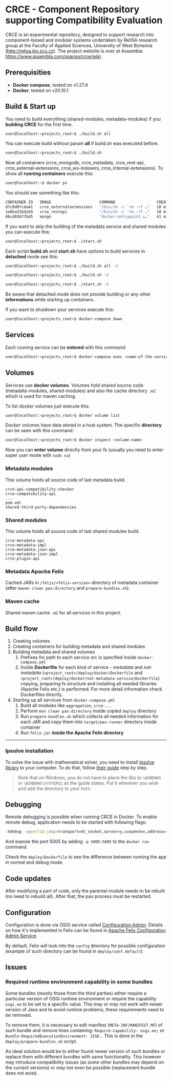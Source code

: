 # CRCE - Component Repository supporting Compatibility Evaluation

CRCE is an experimental repository, designed to support research into component-based and modular systems undertaken by ReliSA research group at the Faculty of Applied Sciences, University of West Bohemia (http://relisa.kiv.zcu.cz).  The project website is over at Assembla: https://www.assembla.com/spaces/crce/wiki .

## Prerequisities

- **Docker compose**, tested on v1.27.4
- **Docker**, tested on v20.10.1

## Build & Start up

You need to build everything (shared-modules, metadata-modules) if you **building CRCE** for the first time.


```zsh
user@localhost:<projects_root>$ ./build.sh all
```

You can execute build without param **all** if build.sh was executed before.

```zsh
user@localhost:<projects_root>$ ./build.sh
```

Now all containers (crce_mongodb, crce_metadata, crce_rest-api, crce_external-extensions, crce_ws-indexers, crce_internal-extensions). To show all **running containers** execute this:

```zsh
user@localhost:~$ docker ps
```

You should see something like this:

```zsh
CONTAINER ID   IMAGE                     COMMAND                  CREATED          STATUS         PORTS                                  NAMES
d7c0d0fcda41   crce_externalextensions   "/bin/sh -c 'rm -rf …"   18 minutes ago   Up 6 minutes   0.0.0.0:8080->8080/tcp                 crce_external-extensions
1e8ba316da50   crce_restapi              "/bin/sh -c 'rm -rf …"   18 minutes ago   Up 6 minutes   0.0.0.0:8082->8080/tcp                 crce_rest-api
06cd03b77bd5   mongo                     "docker-entrypoint.s…"   41 minutes ago   Up 6 minutes   0.0.0.0:27017-27019->27017-27019/tcp   crce_mongodb

```

If you want to skip the building of the metadata service and shared modules you can execute this:

```zsh
user@localhost:<projects_root>$ ./start.sh
```

Each script **build.sh** and **start.sh** have options to build services in **detached** mode see this:

```zsh
user@localhost:<projects_root>$ ./build.sh all -d

user@localhost:<projects_root>$ ./build.sh -d

user@localhost:<projects_root>$ ./start.sh -d
```
Be aware that detached mode does not provide building or any other **informations** while starting up containers.

If you want to shutdown your services execute this:

```zsh
user@localhost:<projects_root>$ docker-compose down
```

## Services

Each running service can be **entered** with this command:

```zsh
user@localhost:<projects_root>$ docker-compose exec <name-of-the-service-from-docker-compose.yml> <command (bash)>
```
## Volumes

Services use **docker volumes**. Volumes hold shared source code (metadata-modules, shared-modules) and also the cache directory `.m2` which is used for maven caching.

To list docker volumes just execute this:

```zsh
user@localhost:<projects_root>$ docker volume list
```

Docker volumes have data stored in a host system. The specific **directory** can be seen with this command:

```zsh
user@localhost:<projects_root>$ docker inspect <volume-name>
```

Now you can **enter volume** directly from your fs (usually you need to enter super user mode with `sudo su`)

### Metadata modules

This volume holds all source code of last metadata build.

```
crce-api-compatibility-checker
crce-compatibility-api
...
pom.xml
shared-third-party-dependencies
```

### Shared modules

This volume holds all source code of last shared modules build.

```
crce-metadata-api
crce-metadata-impl
crce-metadata-json-api
crce-metadata-json-impl
crce-plugin-api
```

### Metadata Apache Felix

Cached JARs in `/felix/<felix-version>` directory of metadata container (after `maven clean pax:directory` and `prepare-bundles.sh`).

### Maven cache

Shared maven cache `.m2` for all services in this project.

## Build flow

1. Creating volumes
2. Creating containers for building metadata and shared modules
3. Building metadata and shared volumes
   1. Prefixes for path to each service src is specified inside `docker-compose.yml`
   2. Inside **Dockerfile** for each kind of service - *metadata* and *not-metadata* (`<project_root>/deploy/docker/Dockerfile` and `<project_root>/deploy/docker/not-metadata-service/Dockerfile`) copying, preparing fs structure and installing all needed libraries (Apache Felix etc.) is performed. For more detail information check Dockerfiles directly.
4. Starting up all services from `docker-compose.yml`
   1. Build all modules like `aggregation`, `crce-...`
   2. Perform `mvn clean pax:directory` inside copied `deploy` directory
   3. Run `prepare-bundles.sh` which collects all needed information for each JAR and copy them into `target/pax-runner` directory inside container
   4. Run `felix.jar` **inside the Apache Felix directory**  

<hr>

### lpsolve installation

To solve the issue with mathematical solver, you need to install [lpsolve library](https://sourceforge.net/projects/lpsolve/) to your computer. To do that, follow [their guide](http://lpsolve.sourceforge.net/5.5/Java/README.html#install) step by step.

> Note that on Windows, you do not have to place the libs to `\WINDOWS` or `\WINDOWS\SYSTEM32` as the guide states. Put it wherever you wish and add the directory to your `Path`.

## Debugging

Remote debugging is possible when running CRCE in Docker. To enable remote debug, application needs to be started with following flags:

```bash
-Xdebug -agentlib:jdwp=transport=dt_socket,server=y,suspend=n,address=*:5005
```

And expose the port 5005 by adding `-p 5005:5005` to the `docker run` command.

Check the `deploy/Dockerfile` to see the difference between running the app in normal and debug mode.

## Code updates

After modifying a part of code, only the parental module needs to be rebuilt (no need to rebuild all). After that, the pax process must be restarted.

## Configuration

Configuration is done via OSGI service called [Configuration Admin](https://osgi.org/specification/osgi.cmpn/7.0.0/service.cm.html). 
Details on how it's implemented in Felix can be found in  [Apache Felix Configuration Admin Service](https://felix.apache.org/documentation/subprojects/apache-felix-config-admin.html).

By default, Felix will look into the `config` directory for possible configuration (example of such directory can be found in `deploy/conf.default`)


## Issues

### Required runtime environment capability in some bundles

Some bundles (mostly those from the third parties) either require a particular version of OSGi runtime environment or require the capability `osgi.ee` to be set to a specific value. This may or may not work with newer version of Java and to avoid runtime problems, these requirements need to be removed.

To remove them, it is necessary to edit manifest (`META-INF/MANIFEST.MF`) of such bundle and remove lines containing:
`Require-Capability: osgi.ee;` or `Bundle-RequiredExecutionEnvironment: J2SE-`. This is done in the `deploy/prepare-bundles.sh` script.

An ideal solution would be to either found newer version of such bundles or replace them with different bundles with same functionality. This however may introduce compatibility issues (as some other bundles may depend on the current versions) or may not even be possible (replacement bundle does not exist). 
